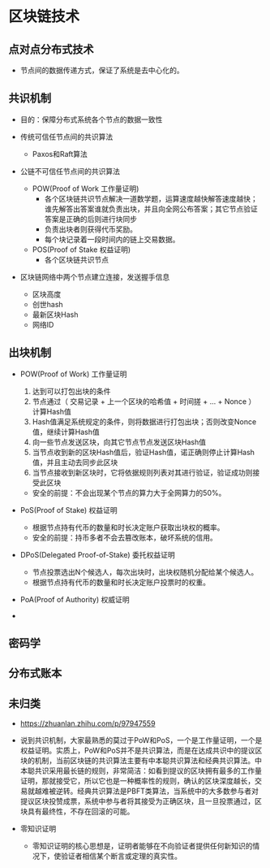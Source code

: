 # 区块链技术

## 点对点分布式技术
- 节点间的数据传递方式，保证了系统是去中心化的。

## 共识机制
- 目的：保障分布式系统各个节点的数据一致性

- 传统可信任节点间的共识算法
    - Paxos和Raft算法
    
- 公链不可信任节点间的共识算法
    - POW(Proof of Work 工作量证明)
        - 各个区块链共识节点解决一道数学题，运算速度越快解答速度越快；谁先解答出答案谁就负责出块，并且向全网公布答案；其它节点验证答案是正确的后则进行块同步
        - 负责出块者则获得代币奖励。
        - 每个块记录着一段时间内的链上交易数据。
    - POS(Proof of Stake 权益证明)
        - 各个区块链共识节点

- 区块链网络中两个节点建立连接，发送握手信息
    - 区块高度
    - 创世hash
    - 最新区块Hash
    - 网络ID

## 出块机制 
- POW(Proof of Work) 工作量证明
    1. 达到可以打包出块的条件
    2. 节点通过（ 交易记录 + 上一个区块的哈希值 + 时间搓 + ... + Nonce ） 计算Hash值
    3. Hash值满足系统规定的条件，则将数据进行打包出块；否则改变Nonce值，继续计算Hash值
    4. 向一些节点发送区块，向其它节点节点发送区块Hash值
    5. 当节点收到新的区块Hash值后，验证Hash值，诺正确则停止计算Hash值，并且主动去同步此区块
    6. 当节点接收到新区块时，它将依据规则列表对其进行验证，验证成功则接受此区块
    - 安全的前提：不会出现某个节点的算力大于全网算力的50%。

- PoS(Proof of Stake) 权益证明
    - 根据节点持有代币的数量和时长决定账户获取出块权的概率。
    - 安全的前提：持币多者不会去篡改账本，破坏系统的信用。

- DPoS(Delegated Proof-of-Stake) 委托权益证明
    - 节点投票选出N个候选人，每次出块时，出块权随机分配给某个候选人。
    - 根据节点持有代币的数量和时长决定账户投票时的权重。

- PoA(Proof of Authority) 权威证明

- 

## 密码学

## 分布式账本



## 未归类
- https://zhuanlan.zhihu.com/p/97947559
- 说到共识机制，大家最熟悉的莫过于PoW和PoS，一个是工作量证明，一个是权益证明。实质上，PoW和PoS并不是共识算法，而是在达成共识中的提议区块的机制，当前区块链的共识算法主要有中本聪共识算法和经典共识算法。中本聪共识采用最长链的规则，非常简洁：如看到提议的区块拥有最多的工作量证明，那就接受它，所以它也是一种概率性的规则，确认的区块深度越长，交易就越难被逆转。经典共识算法是PBFT类算法，当系统中的大多数参与者对提议区块投赞成票，系统中参与者将其接受为正确区块，且一旦投票通过，区块具有最终性，不存在回滚的可能。

- 零知识证明
    - 零知识证明的核心思想是，证明者能够在不向验证者提供任何新知识的情况下，使验证者相信某个断言或定理的真实性。